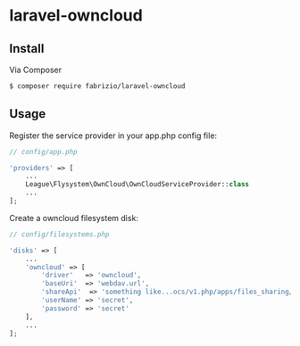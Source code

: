 # laravel-owncloud

## Install

Via Composer

``` bash
$ composer require fabrizio/laravel-owncloud
```

## Usage

Register the service provider in your app.php config file:

``` php
// config/app.php

'providers' => [
    ...
    League\Flysystem\OwnCloud\OwnCloudServiceProvider::class
    ...
];
```

Create a owncloud filesystem disk:

``` php
// config/filesystems.php

'disks' => [
	...
	'owncloud' => [
        'driver'   => 'owncloud',
        'baseUri'  => 'webdav.url',
        'shareApi'  => 'something like...ocs/v1.php/apps/files_sharing/api/v1/shares',
        'userName' => 'secret',
        'password' => 'secret'
    ],
	...
];
```